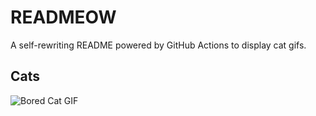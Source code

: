# READMEOW

A self-rewriting README powered by GitHub Actions to display cat gifs.

## Cats

![Bored Cat GIF](https://media0.giphy.com/media/v1.Y2lkPTlhY2QwMmRhamVqOWVramdldHR2aDliNzV2Mzk5b3pmbGxyZWZtbDN6cHZnZDR2eSZlcD12MV9naWZzX3NlYXJjaCZjdD1n/mlvseq9yvZhba/200.gif)
